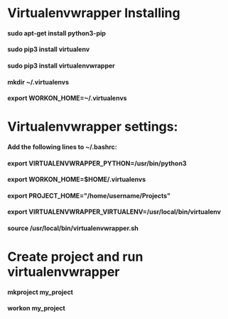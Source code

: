 # Virtualenvwrapper Installing


#### sudo apt-get install python3-pip

#### sudo pip3 install virtualenv

#### sudo pip3 install virtualenvwrapper

#### mkdir ~/.virtualenvs

#### export WORKON_HOME=~/.virtualenvs






# Virtualenvwrapper settings:


#### Add the following lines to ~/.bashrc:


#### export VIRTUALENVWRAPPER_PYTHON=/usr/bin/python3
#### export WORKON_HOME=$HOME/.virtualenvs
#### export PROJECT_HOME="/home/username/Projects"
#### export VIRTUALENVWRAPPER_VIRTUALENV=/usr/local/bin/virtualenv
#### source /usr/local/bin/virtualenvwrapper.sh




# Create project and run virtualenvwrapper

 
#### mkproject my_project

#### workon my_project
